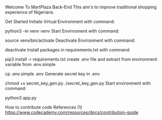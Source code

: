 Welcome To MartPlaza Back-End
This aim's to improve traditional shopping experience of Nigerians.

Get Started
Initiate Virtual Environment with command:

python3 -m venv venv
Start Envirnoment with command:

source venv/bin/activate
Deactivate Environment with command:

deactivate
Install packages in requirements.txt with command:

pip3 install -r requirements.txt
create .env file and extract from environment variable from .env.simple

cp .env.simple .env
Generate secret key in .env

chmod +x secret_key_gen.py
./secret_key_gen.py
Start environment with command:

python3 app.py

How to contribute code
References
(1) https://www.codecademy.com/resources/docs/contribution-guide